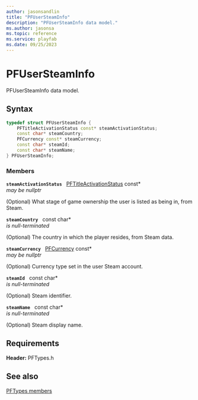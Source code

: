 ```yaml
---
author: jasonsandlin
title: "PFUserSteamInfo"
description: "PFUserSteamInfo data model."
ms.author: jasonsa
ms.topic: reference
ms.service: playfab
ms.date: 09/25/2023
---
```


# PFUserSteamInfo  

PFUserSteamInfo data model.  

## Syntax  
  
```cpp
typedef struct PFUserSteamInfo {  
    PFTitleActivationStatus const* steamActivationStatus;  
    const char* steamCountry;  
    PFCurrency const* steamCurrency;  
    const char* steamId;  
    const char* steamName;  
} PFUserSteamInfo;  
```
  
### Members  
  
**`steamActivationStatus`** &nbsp; [PFTitleActivationStatus](../enums/pftitleactivationstatus.md) const*  
*may be nullptr*  
  
(Optional) What stage of game ownership the user is listed as being in, from Steam.
  
**`steamCountry`** &nbsp; const char*  
*is null-terminated*  
  
(Optional) The country in which the player resides, from Steam data.
  
**`steamCurrency`** &nbsp; [PFCurrency](../enums/pfcurrency.md) const*  
*may be nullptr*  
  
(Optional) Currency type set in the user Steam account.
  
**`steamId`** &nbsp; const char*  
*is null-terminated*  
  
(Optional) Steam identifier.
  
**`steamName`** &nbsp; const char*  
*is null-terminated*  
  
(Optional) Steam display name.
  
  
## Requirements  
  
**Header:** PFTypes.h
  
## See also  
[PFTypes members](../pftypes_members.md)  

  
  
